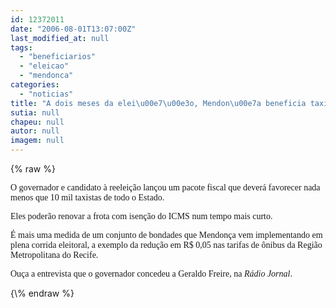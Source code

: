 ```yaml
---
id: 12372011
date: "2006-08-01T13:07:00Z"
last_modified_at: null
tags:
  - "beneficiarios"
  - "eleicao"
  - "mendonca"
categories:
  - "noticias"
title: "A dois meses da elei\u00e7\u00e3o, Mendon\u00e7a beneficia taxistas"
sutia: null
chapeu: null
autor: null
imagem: null
---
```

{\% raw %}
<p><P><FONT face=Verdana>O governador e candidato à reeleição lançou um pacote fiscal que deverá favorecer nada menos que 10 mil taxistas de todo o Estado.</FONT></P></p>
<p><P><FONT face=Verdana>Eles poderão renovar a frota com isenção do ICMS num tempo mais curto.</FONT></P></p>
<p><P><FONT face=Verdana>É mais uma medida de um conjunto de bondades que Mendonça vem implementando em plena corrida eleitoral, a exemplo da</FONT><FONT face=Verdana> redução em R$ 0,05 nas tarifas de ônibus da Região Metropolitana do Recife.</FONT></P></p>
<p><P><FONT face=Verdana>Ouça a entrevista que o governador concedeu a Geraldo Freire, na <EM>Rádio Jornal</EM>.</FONT></P> </p>
{\% endraw %}